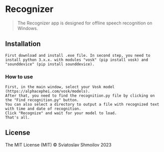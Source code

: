 # Recognizer

> The Recognizer app is designed for offline speech recognition on Windows.


## Installation

```
First download and install .exe file. In second step, you need to install python 3.x.x. with modules "vosk" (pip install vosk) and "sounddevice" (pip install sounddevice).
```

### How to use

```
First, in the main window, select your Vosk model (https://alphacephei.com/vosk/models).
After that, you need to find the recognition.py file by clicking on the "Find recognition.py" button.
You can also select a directory to output a file with recognized text with time and date of recognition.
Click "Recognize" and wait for your model to load.
That's all.
```

## License

The MIT License (MIT) © Sviatoslav Shmoilov 2023
